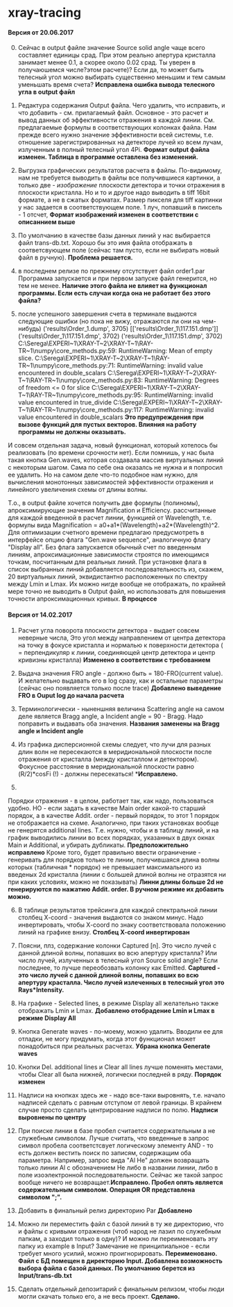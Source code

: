 # xray-tracing

#### Версия от 20.06.2017

0. Сейчас в output файле значение Source solid angle чаще всего составляет единицы срад.
При этом реально апертура кристалла занимает менее 0.1, а скорее около 0.02 срад.
Ты уверен в получаюшемся числе?этом расчете)? 
Если да, то может быть телесный угол можно выбирать существенно меньшим и тем самым
уменьшать время счета?
**Исправлена ошибка вывода телесного угла в output файл**

1. Редактура содержания Output файла. 
Чего удалить, что исправить, и что добавить - см. прилагаемый файл. 
Основное - это расчет и вывод данных об эффективности отражения в каждой линии. 
См. предлагаемые формулы в соответствующих колонках файла. 
Нам прежде всего нужно значение эффективности всей системы, 
т.е. отношение зарегистрированных на детекторе лучей ко всем лучам, 
излученным в полный телесный угол 4Pi. 
**Формат output файла изменен. Таблица в программе оставлена без изменений.**

2. Выгрузка графических результатов расчета в файлы. 
По-видимому, нам не требуется выводить в файлы все получившиеся картинки, 
а только две - _изображение_  плоскости детектора и точки отражения в плоскости кристалла.
Но и то и другое надо выводить в tiff 16bit формате, 
а не в сжатых форматах. 
Размер пикселя для tiff картинки у нас задается в соответствующем поле. 
1 луч, попавший в пиксель - 1 отсчет, 
**Формат изображений изменен в соответствии с описаннием выше**

3. По умолчанию в качестве базы данных линий у нас выбирается файл trans-db.txt. 
Хорошо бы это имя файла отображать в соответсвующем поле 
(сейчас там пусто, если не выбирать новый файл в ручную).
**Проблема решается.**

4. в последнем релизе по прежнему отсутствует файл order1.par
Программа запускается и при первом запуске файл генерится, но тем не менее.
 **Наличие этого файла не влияет на функционал программы. Если есть случаи когда она не 
 работает без этого файла?**

5. после успешного завершения счета в терминале выдаются следующие ошибки 
(но пока не вижу, отражаются ли они на чем-нибудь)
('results\\Order_1.dump', 3705)
[['results\\Order_1\\117.151.dmp']]
('results\\Order_1\\117.151.dmp', 3702)
('results\\Order_1\\117.151.dmp', 3702)
C:\Serega\EXPERI~1\XRAY-T~2\XRAY-T~1\RAY-TR~1\numpy\core\_methods.py:59: RuntimeWarning: Mean of empty slice.
C:\Serega\EXPERI~1\XRAY-T~2\XRAY-T~1\RAY-TR~1\numpy\core\_methods.py:71: RuntimeWarning: invalid value encountered in double_scalars
C:\Serega\EXPERI~1\XRAY-T~2\XRAY-T~1\RAY-TR~1\numpy\core\_methods.py:83: RuntimeWarning: Degrees of freedom <= 0 for slice
C:\Serega\EXPERI~1\XRAY-T~2\XRAY-T~1\RAY-TR~1\numpy\core\_methods.py:95: RuntimeWarning: invalid value encountered in true_divide
C:\Serega\EXPERI~1\XRAY-T~2\XRAY-T~1\RAY-TR~1\numpy\core\_methods.py:117: RuntimeWarning: invalid value encountered in double_scalars
**Это предупреждения при вызове функций для пустых векторов. Влияния на работу программы не должны оказывать.**

И совсем отдельная задача, новый функционал, который хотелось бы реализовать (по времени срочности нет).
Если помнишь, у нас была такая кнопка Gen.waves, которая создавала массив виртуальных линий с некоторым шагом. Сама по себе она оказалсь не нужна и я попросил ее удалить. Но на самом деле что-то подобное нам нужно, для вычисления монотонных зависимостей эффективности отражения и линейного увеличения схемы от длины волны.

Т.о., в output файле хочется получить две формулы (полиномы), апроксимирующие значения Magnification и Efficiency. рассчитанные для каждой введенной в расчет линии, функцией от Wavelength, 
т.е. формулы вида Magnification = a0+a1*(Wavelength)+a2*(Wavelength)^2.
Для оптимизации счетного времени предлагаю предусмотреть в интерфейсе опцию флага "Gen.wave sequence", аналогичную флагу "Display all". Без флага запускается обычный счет по введенным линиям, апроксимационные зависимости строятся по имеющимся точкам, посчитанным для реальных линий. 
При установке флага в список выбранных линий добавляется последовательность из, скажем, 20 виртуальных линий, эквидистантно расположенных по спектру между Lmin и Lmax. Их можно нигде вообще не отображать, по крайней мере точно не выводить в Output файл, но использовать для повышения точности апроксимационных кривых. 
**В процессе**



#### Версия от 14.02.2017

1. Расчет угла поворота плоскости детектора - выдает совсем неверные
числа,  Это угол между направлением от центра детектора на точку в
фокусе кристалла и нормалью к поверхности детектора ( = перпендикуляр
к линии, соединяющей центр детектора и центр кривизны кристалла)
**Изменено в соответствии с требованием**

2. Выдача значения FRO angle - должно быть  = 180-FRO(current value).
И желательно выдавать его в log сразу, как и остальные параметры
(сейчас оно появляется только после trace)
**Добавлено выведение FRO в Ouput log до начала расчета**

3. Терминологически - ныненшняя величина Scattering angle на самом
деле является Bragg angle,  а Incident angle  = 90 - Bragg.  Надо
поправить и выдавать оба значения.
**Названия заменены на Bragg angle и Incident angle**

4. Из графика дисперсионной схемы следует, что лучи для разных длин
волн не пересекаются в меридиональной плоскости после отражения от
кристалла (между кристаллом и детектором). Фокусное расстояние в
меридиональной плоскости равно (R/2)*cosFi (!) - должны пересекаться! 
***Исправлено.**

5. 
Порядки отражения - в целом, работает так, как надо, пользоваться
удобно. НО - если задать в качестве Main order какой-то старший
порядок, а в качестве Addit. order - первый порядок, то этот 1 порядок
не отображается на схеме. Аналогично, при таких установках вообще не
генерятся additional lines.
Т.е. нужно, чтобы и в таблицу линий, и на график выводились линии во
всех порядках, указанных в двух окнах Main и Additional, и убирать
дубликаты. **Предположительно исправлено**
Кроме того, будет правильно ввести ограничение - генеривать для
порядков только те линии, получившаяся длина волны которых (табличная
\* порядок) не превышает максимального из введеных 2d кристалла (линии
с большей длиной волны не отразятся ни при каких условиях, можно не
показывать) **Линни длины больше 2d не генерируются по нажатию Addit. order. В ручном 
режиме их добавить можно.**

6. В таблице результатов трейсинга для каждой спектральной линии
столбец X-coord  - значения выдаются со знаком минус. Надо
инвертировать, чтобы X-coord по знаку соответствовала положению линий
на графике внизу. **Столбец X-coord инвертирован**

7. Поясни, плз, содержание колонки Captured [n]. Это число лучей с
данной длиной волны, попавших во всю апертуру кристалла? Или число
лучей, излученных в телесный угол Source solid angle? Если последнее,
то лучше переобозвать колонку как Emitted. **Captured - это число лучей с данной длиной 
волны, попавших во всю апертуру красталла. Число лучей излеченных в телесный 
 угол это Rays\*Intensity.** 

8. На графике - Selected lines, в режиме Display all желательно также
отображать Lmin и Lmax. **Добавлено отобрадение Lmin и Lmax  в режиме Display All**

9. Кнопка Generate waves - по-моему, можно удалить. Вводили ее для
отладки, не могу придумать, когда этот функционал может понадобиться
при реальных расчетах. **Убрана кнопка Generate waves**

10. Кнопки Del. additional lines и Clear all lines лучше поменять
местами, чтобы Clear all была нижней, логически последней в ряду.
**Порядок изменен**

11. Надписи на кнопках здесь же - надо все-таки выровнять, т.е. начало
надписей сделать с равным отступом от левой границы. В крайнем случае
просто сделать центрирование надписи по полю. **Надписи выровнены по центру**

12. При поиске линии в базе пробел считается содержательным а не
служебным символом. Лучше считать, что введенные в запрос символ
пробела соответстсвует логическому элементу AND - то есть должен
вестить поиск по записям, содержащим оба параметра. Например, запрос
вида "Al He" должен возвращать только линии Al с обозначением He либо
в названии линии, либо в поле изоэлектронной последовательности.
Сейчас же такой запрос вообще ничего не возвращает.**Исправлено. Пробел опять 
является содержательным символом. Операция OR представлена символом ";".**

13. Добавить в финальный релиз директорию Par
**Добавлено**

14. Можно ли переместить файл с базой линий в ту же директорию, что и
файлы с кривыми отражения (чтоб народ не лазил по служебным папкам, а
заходил только в одну)?
И можно ли переименовать эту папку из example в Input? Замечание не
принципиальное - если требует много усилий, можно проигнорировать.
**Переименовано. Файл с БД помещен в директорию Input. Добавлена возможность выбора
файла с базой данных. По умолчанию берется из Input/trans-db.txt**

15. Сделать отдельный депозитарий с финальным релизом, чтобы люди
могли скачать только его, а не весь проект.
**Сделано.**

